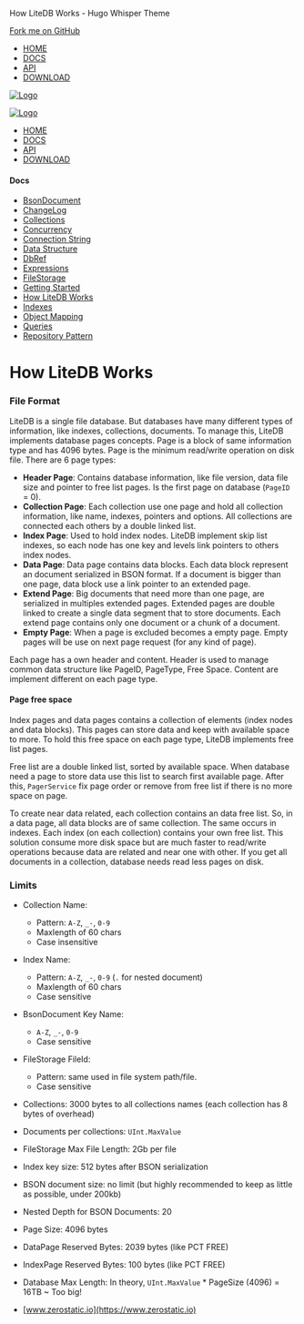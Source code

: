 How LiteDB Works - Hugo Whisper Theme



[Fork me on GitHub](https://github.com/mbdavid/litedb)

* [HOME](www.example.com/)
* [DOCS](www.example.com/docs/)
* [API](www.example.com/api/)
* [DOWNLOAD](https://www.nuget.org/packages/LiteDB/)

[![Logo](/www.example.com/logo_litedb.svg)](www.example.com)

[![Logo](/www.example.com/logo_litedb.svg)](www.example.com)

* [HOME](www.example.com/)
* [DOCS](www.example.com/docs/)
* [API](www.example.com/api/)
* [DOWNLOAD](https://www.nuget.org/packages/LiteDB/)

#### Docs

* [BsonDocument](www.example.com/docs/bsondocument/)
* [ChangeLog](www.example.com/docs/changelog/)
* [Collections](www.example.com/docs/collections/)
* [Concurrency](www.example.com/docs/concurrency/)
* [Connection String](www.example.com/docs/connection-string/)
* [Data Structure](www.example.com/docs/data-structure/)
* [DbRef](www.example.com/docs/dbref/)
* [Expressions](www.example.com/docs/expressions/)
* [FileStorage](www.example.com/docs/filestorage/)
* [Getting Started](www.example.com/docs/getting-started/)
* [How LiteDB Works](www.example.com/docs/how-litedb-works/)
* [Indexes](www.example.com/docs/indexes/)
* [Object Mapping](www.example.com/docs/object-mapping/)
* [Queries](www.example.com/docs/queries/)
* [Repository Pattern](www.example.com/docs/repository-pattern/)

# How LiteDB Works

### File Format

LiteDB is a single file database. But databases have many different types of information, like indexes, collections, documents. To manage this, LiteDB implements database pages concepts. Page is a block of same information type and has 4096 bytes. Page is the minimum read/write operation on disk file. There are 6 page types:

* **Header Page**: Contains database information, like file version, data file size and pointer to free list pages. Is the first page on database (`PageID` = 0).
* **Collection Page**: Each collection use one page and hold all collection information, like name, indexes, pointers and options. All collections are connected each others by a double linked list.
* **Index Page**: Used to hold index nodes. LiteDB implement skip list indexes, so each node has one key and levels link pointers to others index nodes.
* **Data Page**: Data page contains data blocks. Each data block represent an document serialized in BSON format. If a document is bigger than one page, data block use a link pointer to an extended page.
* **Extend Page**: Big documents that need more than one page, are serialized in multiples extended pages. Extended pages are double linked to create a single data segment that to store documents. Each extend page contains only one document or a chunk of a document.
* **Empty Page**: When a page is excluded becomes a empty page. Empty pages will be use on next page request (for any kind of page).

Each page has a own header and content. Header is used to manage common data structure like PageID, PageType, Free Space. Content are implement different on each page type.

#### Page free space

Index pages and data pages contains a collection of elements (index nodes and data blocks). This pages can store data and keep with available space to more. To hold this free space on each page type, LiteDB implements free list pages.

Free list are a double linked list, sorted by available space. When database need a page to store data use this list to search first available page. After this, `PagerService` fix page order or remove from free list if there is no more space on page.

To create near data related, each collection contains an data free list. So, in a data page, all data blocks are of same collection. The same occurs in indexes. Each index (on each collection) contains your own free list. This solution consume more disk space but are much faster to read/write operations because data are related and near one with other. If you get all documents in a collection, database needs read less pages on disk.

### Limits

* Collection Name:
  + Pattern: `A-Z`, `_-`, `0-9`
  + Maxlength of 60 chars
  + Case insensitive
* Index Name:
  + Pattern: `A-Z`, `_-`, `0-9` (`.` for nested document)
  + Maxlength of 60 chars
  + Case sensitive
* BsonDocument Key Name:
  + `A-Z`, `_-`, `0-9`
  + Case sensitive
* FileStorage FileId:
  + Pattern: same used in file system path/file.
  + Case sensitive
* Collections: 3000 bytes to all collections names (each collection has 8 bytes of overhead)
* Documents per collections: `UInt.MaxValue`
* FileStorage Max File Length: 2Gb per file
* Index key size: 512 bytes after BSON serialization
* BSON document size: no limit (but highly recommended to keep as little as possible, under 200kb)
* Nested Depth for BSON Documents: 20
* Page Size: 4096 bytes
* DataPage Reserved Bytes: 2039 bytes (like PCT FREE)
* IndexPage Reserved Bytes: 100 bytes (like PCT FREE)
* Database Max Length: In theory, `UInt.MaxValue` \* PageSize (4096) = 16TB ~ Too big!

* [www.zerostatic.io](https://www.zerostatic.io)
